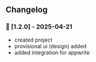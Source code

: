 ## Changelog

### 🔗 [1.2.0] - 2025-04-21

- created project
- provisional ui (design) added
- added integration for appwrite
